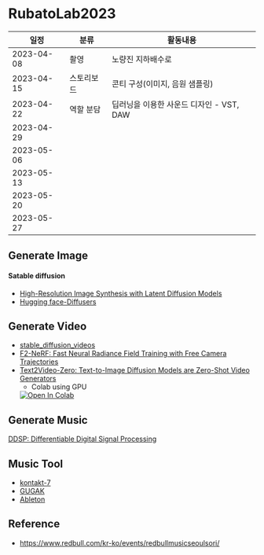 # RubatoLab2023

|일정|분류|활동내용|
|----|----|----|
|2023-04-08|촬영|노량진 지하배수로|
|2023-04-15|스토리보드|콘티 구성(이미지, 음원 샘플링)|
|2023-04-22|역할 분담|딥러닝을 이용한 사운드 디자인 - VST, DAW|
|2023-04-29|||
|2023-05-06|||
|2023-05-13|||
|2023-05-20|||
|2023-05-27|||


## Generate Image
#### Satable diffusion
 * [High-Resolution Image Synthesis with Latent Diffusion Models](https://github.com/CompVis/latent-diffusion)
 * [Hugging face-Diffusers](https://huggingface.co/docs/diffusers/index)

## Generate Video
* [stable_diffusion_videos](https://github.com/nateraw/stable-diffusion-videos)  
* [F2-NeRF: Fast Neural Radiance Field Training with Free Camera Trajectories](https://totoro97.github.io/projects/f2-nerf/)
* [Text2Video-Zero: Text-to-Image Diffusion Models are Zero-Shot Video Generators](https://github.com/Picsart-AI-Research/Text2Video-Zero)  
  * Colab using GPU
  <a target="_blank" href="https://colab.research.google.com/drive/1kxeLtXoTy84af037JJEIm628zEJFbHVl?usp=sharing">
  <img src="https://colab.research.google.com/assets/colab-badge.svg" alt="Open In Colab"/>
</a>

## Generate Music
[DDSP: Differentiable Digital Signal Processing](https://magenta.tensorflow.org/ddsp)

## Music Tool
* [kontakt-7](https://www.native-instruments.com/en/products/komplete/samplers/kontakt-7/)
* [GUGAK](http://catsnu.com/Project/Gugak.aspx)
* [Ableton](https://www.ableton.com/)

## Reference
* https://www.redbull.com/kr-ko/events/redbullmusicseoulsori/

